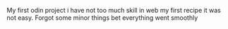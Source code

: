 My first odin project 
i have not too much skill in web my first recipe it was not easy. Forgot some minor things bet everything went smoothly
